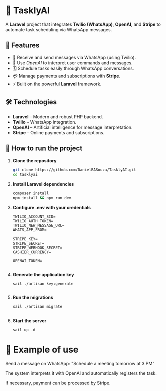 # 🚀 TasklyAI

A **Laravel** project that integrates **Twilio (WhatsApp)**, **OpenAI**, and **Stripe** to automate task scheduling via WhatsApp messages.

## 📌 Features

- 📲 Receive and send messages via WhatsApp (using Twilio).
- 🤖 Use *OpenAI* to interpret user commands and messages.
- 🗓️ Schedule tasks easily through WhatsApp conversations.
- 💳 Manage payments and subscriptions with **Stripe**.
- ⚡ Built on the powerful **Laravel** framework.

## 🛠️ Technologies

- **Laravel** – Modern and robust PHP backend.
- **Twilio** – WhatsApp integration.
- **OpenAI** – Artificial intelligence for message interpretation.
- **Stripe** – Online payments and subscriptions.

## 🚀 How to run the project

1. **Clone the repository**
   ```bash
   git clone https://github.com/DanielBASouza/TasklyAI.git
   cd tasklyai


2. **Install Laravel dependencies**
    ```bash
    composer install
    npm install && npm run dev

3. **Configure .env with your credentials**
    ```dotenv
    TWILIO_ACCOUNT_SID=
    TWILIO_AUTH_TOKEN=
    TWILIO_NEW_MESSAGE_URL=
    WHATS_APP_FROM=
    
    STRIPE_KEY=
    STRIPE_SECRET=
    STRIPE_WEBHOOK_SECRET=
    CASHIER_CURRENCY=
    
    OPENAI_TOKEN=


4. **Generate the application key**
    ```
    sail ./artisan key:generate


5. **Run the migrations**
    ```
    sail ./artisan migrate


6. **Start the server**
    ```
    sail up -d

# 📖 Example of use

Send a message on WhatsApp: "Schedule a meeting tomorrow at 3 PM"

The system interprets it with OpenAI and automatically registers the task.

If necessary, payment can be processed by Stripe.
